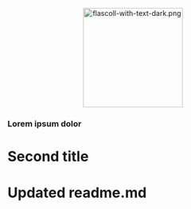 <p align="center">
  <img width="200" src="https://i.postimg.cc/bNfS4CY3/flascoll-with-text-dark.png" alt="flascoll-with-text-dark.png">
</p>

### Lorem ipsum dolor

# Second title

# Updated readme.md
